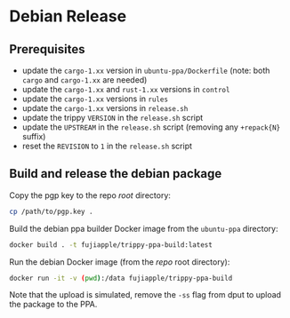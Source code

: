 # Debian Release

## Prerequisites

- update the `cargo-1.xx` version in `ubuntu-ppa/Dockerfile` (note: both `cargo` and `cargo-1.xx` are needed)
- update the `cargo-1.xx` and `rust-1.xx` versions in `control`
- update the `cargo-1.xx` versions in `rules`
- update the `cargo-1.xx` versions in `release.sh`
- update the trippy `VERSION` in the `release.sh` script
- update the `UPSTREAM` in the `release.sh` script (removing any `+repack{N}` suffix)
- reset the `REVISION` to `1` in the `release.sh` script

## Build and release the debian package

Copy the pgp key to the repo _root_ directory:

```bash
cp /path/to/pgp.key .
```

Build the debian ppa builder Docker image from the `ubuntu-ppa` directory:

```bash
docker build . -t fujiapple/trippy-ppa-build:latest
```

Run the debian Docker image (from the _repo_ root directory):

```bash
docker run -it -v (pwd):/data fujiapple/trippy-ppa-build
```

Note that the upload is simulated, remove the `-ss` flag from dput to upload the package to the PPA.
